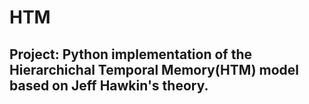 # HTM

## Project: Python implementation of the Hierarchichal Temporal Memory(HTM) model based on Jeff Hawkin's theory.
